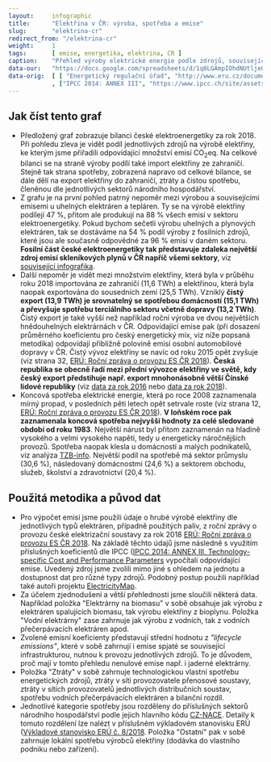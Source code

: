 ```yaml
---
layout:     infographic
title:      "Elektřina v ČR: výroba, spotřeba a emise"
slug:       "elektrina-cr"
redirect_from: "/elektrina-cr"
weight:     1
tags:       [ emise, energetika, elektrina, CR ]
caption:    "Přehled výroby elektrické energie podle zdrojů, souvisejících emisí CO<sub>2</sub>eq a spotřeby elektrické energie podle sektorů. Uhelné zdroje produkují naprostou většinu emisí v rámci české elektroenergetiky."
data-our:   "https://docs.google.com/spreadsheets/d/1q8LGAmpIOhdNUtljeOWxljy_FIE63THlnr3z9lsJTlI/edit?usp=sharing"
data-orig:  [ [ "Energetický regulační úřad", "http://www.eru.cz/documents/10540/4580207/Rocni_zprava_provoz_ES_2018.pdf/" ]
            , ["IPCC 2014: ANNEX III", "https://www.ipcc.ch/site/assets/uploads/2018/02/ipcc_wg3_ar5_annex-iii.pdf" ] ]
---
```


## Jak číst tento graf

* Předložený graf zobrazuje bilanci české elektroenergetiky za rok 2018. Při pohledu zleva je vidět podíl jednotlivých zdrojů na výrobě elektřiny, ke kterým jsme přiřadili odpovídající množství emisí CO<sub>2</sub>eq. Na celkové bilanci se na straně výroby podílí také import elektřiny ze zahraničí. Stejně tak strana spotřeby, zobrazená napravo od celkové bilance, se dále dělí na export elektřiny do zahraničí, ztráty a čistou spotřebu, členěnou dle jednotlivých sektorů národního hospodářství.
* Z grafu je na první pohled patrný nepoměr mezi výrobou a souvisejícími emisemi u uhelných elektráren a tepláren. Ty se na výrobě elektřiny podílejí 47 %, přitom ale produkují na 88 % všech emisí v sektoru elektroenergetiky. Pokud bychom sečetli výrobu uhelných a plynových elektráren, tak se dostáváme na 54 % podíl výroby z fosilních zdrojů, které jsou ale současně odpovědné za 96 % emisí v daném sektoru. __Fosilní část české elektroenergetiky tak představuje zdaleka největší zdroj emisí skleníkových plynů v ČR napříč všemi sektory__, viz [související infografika](https://faktaoklimatu.cz/infografiky/emise-cr-detail).
* Další nepoměr je vidět mezi množstvím elektřiny, která byla v průběhu roku 2018 importována ze zahraničí (11,6 TWh) a elektřinou, která byla naopak exportována do sousedních zemí (25,5 TWh). Vzniklý __čistý export (13,9 TWh) je srovnatelný se spotřebou domácností (15,1 TWh) a převyšuje spotřebu terciálního sektoru včetně dopravy (13,2 TWh)__. Čistý export je také vyšší než například roční výroba ve dvou největších hnědouhelných elektrárnách v ČR. Odpovídající emise pak (při dosazení průměrného koeficientu pro český energetický mix, viz níže popsaná metodika) odpovídají přibližně polovině emisí osobní automobilové dopravy v ČR. Čistý vývoz elektřiny se navíc od roku 2015 opět zvyšuje (viz strana 32, [ERÚ: Roční zpráva o provozu ES ČR 2018](http://www.eru.cz/documents/10540/4580207/Rocni_zprava_provoz_ES_2018.pdf/)). __Česká republika se obecně řadí mezi přední vývozce elektřiny ve světě, kdy český export předstihuje např. export mnohonásobně větší Čínské lidové republiky__ (viz [data za rok 2016](https://www.indexmundi.com/g/r.aspx?v=82) nebo [data za rok 2018](http://www.worldstopexports.com/electricity-exports-country/)).
* Koncová spotřeba elektrické energie, která po roce 2008 zaznamenala mírný propad, v posledních pěti letech opět setrvale roste (viz strana 12, [ERÚ: Roční zpráva o provozu ES ČR 2018](http://www.eru.cz/documents/10540/4580207/Rocni_zprava_provoz_ES_2018.pdf/)). __V loňském roce pak zaznamenala koncová spotřeba nejvyšší hodnoty za celé sledované období od roku 1983__. Největší nárust byl přitom zaznamenán na hladině vysokého a velmi vysokého napětí, tedy u energeticky náročnějších provozů. Spotřeba naopak klesla u domácností a malých podnikatelů, viz analýza [TZB-info](https://energetika.tzb-info.cz/elektroenergetika/19020-spotreba-elektriny-byla-v-roce-2018-nejvyssi-za-cele-sledovane-obdobi). Největší podíl na spotřebě má sektor průmyslu (30,6 %), následovaný domácnostmi (24,6 %) a sektorem obchodu, služeb, školství a zdravotnictví (20,4 %).

## Použitá metodika a původ dat

* Pro výpočet emisí jsme použili údaje o hrubé výrobě elektřiny dle jednotlivých typů elektráren, případně použitých paliv, z roční zprávy o provozu české elektrizační soustavy za rok 2018 [ERÚ: Roční zpráva o provozu ES ČR 2018](http://www.eru.cz/documents/10540/4580207/Rocni_zprava_provoz_ES_2018.pdf/). Na základě těchto údajů jsme následně s využitím příslušných koeficientů dle IPCC ([IPCC 2014: ANNEX III, Technology-specific Cost and Performance Parameters](https://www.ipcc.ch/site/assets/uploads/2018/02/ipcc_wg3_ar5_annex-iii.pdf) vypočítali odpovídající emise. Uvedený zdroj jsme zvolili mimo jiné s ohledem na jednotu a dostupnost dat pro různé typy zdrojů. Podobný postup použili například také autoři projektu [ElectricityMap](https://www.electricitymap.org).
* Za účelem zjednodušení a větší přehlednosti jsme sloučili některá data. Například položka "Elektrárny na biomasu" v sobě obsahuje jak výrobu z elektráren spalujících biomasu, tak výrobu elektřiny z bioplynu. Položka "Vodní elektrárny" zase zahrnuje jak výrobu z vodních, tak z vodních přečerpávacích elektráren apod.
* Zvolené emisní koeficienty představují střední hodnotu z _"lifecycle emissions"_, které v sobě zahrnují i emise spjaté se související infrastrukturou, nutnou k provozu jednotlivých zdrojů. To je důvodem, proč mají v tomto přehledu nenulové emise např. i jaderné elektrárny.
* Položka "Ztráty" v sobě zahrnuje technologickou vlastní spotřebu energetických zdrojů, ztráty v síti provozovatele přenosové soustavy, ztráty v sítích provozovatelů jednotlivých distribučních soustav, spotřebu vodních přečerpávacích elektráren a bilanční rozdíl.
* Jednotlivé kategorie spotřeby jsou rozděleny do příslušných sektorů národního hospodářství podle jejich hlavního kódu [CZ-NACE](http://www.nace.cz/). Detaily k tomuto rozdělení lze nalézt v příslušném výkladovém stanovisku ERÚ ([Výkladové stanovisko ERÚ č. 8/2018](http://www.eru.cz/documents/10540/3687211/Vykladove+stanovisko_ERU_8_2018.pdf/91a9c5ec-a0bd-48bf-a9a1-9da63c6a7ec9). Položka "Ostatní" pak v sobě zahrnuje lokální spotřebu výrobců elektřiny (dodávka do vlastního podniku nebo zařízení).
